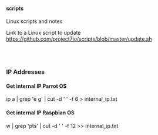 #### scripts
Linux scripts and notes

Link to a Linux script to update https://github.com/project7io/scripts/blob/master/update.sh 

</br></br>
### IP Addresses
#### Get internal IP Parrot OS
ip a | grep 'e g' | cut -d ' ' -f 6 > internal_ip.txt 

#### Get internal IP Raspbian OS
w | grep 'pts' | cut -d ' ' -f 12 >> internal_ip.txt 
